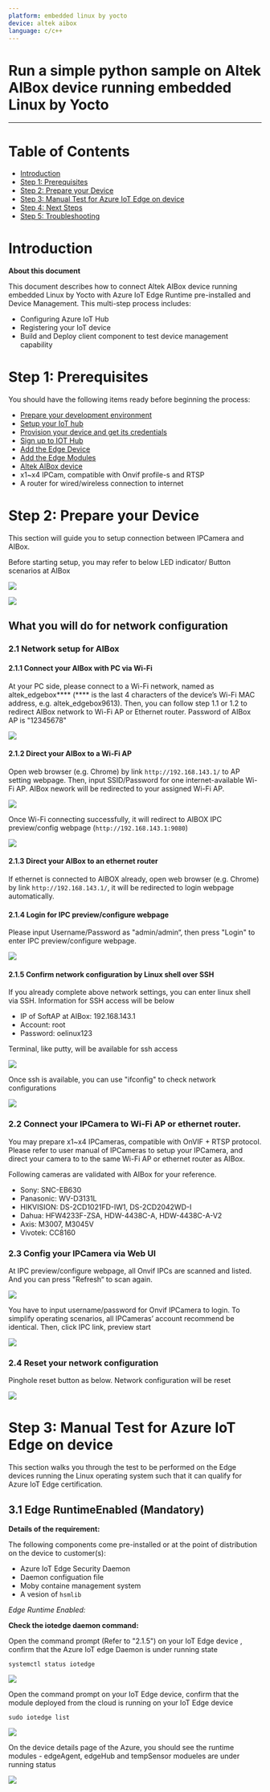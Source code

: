 ```yaml
---
platform: embedded linux by yocto
device: altek aibox
language: c/c++
---
```


Run a simple python sample on Altek AIBox device running embedded Linux by Yocto
===
---

# Table of Contents

-   [Introduction](#Introduction)
-   [Step 1: Prerequisites](#Prerequisites)
-   [Step 2: Prepare your Device](#PrepareDevice)
-   [Step 3: Manual Test for Azure IoT Edge on device](#Manual)
-   [Step 4: Next Steps](#NextSteps)
-   [Step 5: Troubleshooting](#Step-5-Troubleshooting)

<a name="Introduction"></a>
# Introduction

**About this document**

This document describes how to connect Altek AIBox device running embedded Linux by Yocto with Azure IoT Edge Runtime pre-installed and Device Management. This multi-step process includes:

-   Configuring Azure IoT Hub
-   Registering your IoT device
-   Build and Deploy client component to test device management capability 

<a name="Prerequisites"></a>
# Step 1: Prerequisites

You should have the following items ready before beginning the process:

-   [Prepare your development environment][setup-devbox-linux]
-   [Setup your IoT hub](https://account.windowsazure.com/signup?offer=ms-azr-0044p)
-   [Provision your device and get its credentials][lnk-manage-iot-hub]
-   [Sign up to IOT Hub](https://account.windowsazure.com/signup?offer=ms-azr-0044p)
-   [Add the Edge Device](https://docs.microsoft.com/en-us/azure/iot-edge/quickstart-linux)
-   [Add the Edge Modules](https://docs.microsoft.com/en-us/azure/iot-edge/quickstart-linux#deploy-a-module)
-   [Altek AIBox device](https://store.altek.com.tw/qualcomm/product/ai-box-altek#TECH-NODE)
-   x1~x4 IPCam, compatible with Onvif profile-s and RTSP
-   A router for wired/wireless connection to internet

<a name="PrepareDevice"></a>
# Step 2: Prepare your Device

This section will guide you to setup connection between IPCamera and AIBox. 

Before starting setup, you may refer to below LED indicator/ Button scenarios at AIBox

 ![](./media/Altek-AIBox/edgebox_led.png)

 ![](./media/Altek-AIBox/aibox_housing.png)

## What you will do for network configuration

### 2.1 Network setup for AIBox 

#### 2.1.1 Connect your AIBox with PC via Wi-Fi
At your PC side, please connect to a Wi-Fi network, named as altek\_edgebox**** (**** is the last 4 characters of the device’s Wi-Fi MAC address, e.g. altek\_edgebox9613). Then, you can follow step 1.1 or 1.2 to redirect AIBox network to Wi-Fi AP or Ethernet router. Password of AIBox AP is "12345678"

![](./media/Altek-AIBox/Pc_network.png)

#### 2.1.2 Direct your AIBox to a Wi-Fi AP

Open web browser (e.g. Chrome) by link `http://192.168.143.1/` to  AP setting webpage. 
Then, input SSID/Password for one internet-available Wi-Fi AP. AIBox nework will be redirected to your assigned Wi-Fi AP.

![](./media/Altek-AIBox/ap_webpage1.png) 

Once Wi-Fi connecting successfully, it will redirect to AIBOX IPC preview/config webpage (`http://192.168.143.1:9080`)

![](./media/Altek-AIBox/ap_webpage2.png)

#### 2.1.3 Direct your AIBox to an ethernet router

If ethernet is connected to AIBOX already, open web browser (e.g. Chrome) by link `http://192.168.143.1/`, it will be redirected to login webpage automatically.

#### 2.1.4  Login for IPC preview/configure webpage

Please input Username/Password as "admin/admin“, then press "Login" to enter IPC preview/configure webpage.

![](./media/Altek-AIBox/ap_webpage3.png)

 #### 2.1.5 Confirm network configuration by Linux shell over SSH
If you already complete above network settings, you can enter linux shell via SSH.
Information for SSH access will be below
-   IP of SoftAP at AIBox: 192.168.143.1
-   Account: root
-   Password: oelinux123

Terminal, like putty, will be available for ssh access

 ![](./media/Altek-AIBox/putty.png)

Once ssh is available, you can use "ifconfig" to check network configurations

![](./media/Altek-AIBox/ifconfig.png)

### 2.2 Connect your IPCamera to Wi-Fi AP or ethernet router.

You may prepare x1~x4 IPCameras, compatible with OnVIF + RTSP protocol. 
Please refer to user manual of IPCameras to setup your IPCamera, and direct your camera to to the same Wi-Fi AP or ethernet router as AIBox.

Following cameras are validated with AIBox for your reference.
-   Sony: SNC-EB630
-   Panasonic: WV-D3131L
-   HIKVISION: DS-2CD1021FD-IW1, DS-2CD2042WD-I
-   Dahua: HFW4233F-ZSA, HDW-4438C-A, HDW-4438C-A-V2
-   Axis: M3007, M3045V
-   Vivotek: CC8160

### 2.3 Config your IPCamera via Web UI
At IPC preview/configure webpage, all Onvif IPCs are scanned and listed. And you can press "Refresh“ to scan again.

 ![](./media/Altek-AIBox/ap_webpage4.png)

You have to input username/password for Onvif IPCamera  to login. To simplify operating scenarios, all IPCameras’ account recommend be identical. Then, click IPC link, preview start

 ![](./media/Altek-AIBox/ap_webpage5.png)

### 2.4 Reset your network configuration
Pinghole reset button as below. Network configuration will be reset

![](./media/Altek-AIBox/pinghole.png)

<a name="Manual"></a>
# Step 3: Manual Test for Azure IoT Edge on device

This section walks you through the test to be performed on the Edge devices running the Linux operating system such that it can qualify for Azure IoT Edge certification.

<a name="Step-3-1-IoTEdgeRunTime"></a>
## 3.1 Edge RuntimeEnabled (Mandatory)

**Details of the requirement:**

The following components come pre-installed or at the point of distribution on the device to customer(s):

-   Azure IoT Edge Security Daemon
-   Daemon configuation file
-   Moby containe management system
-   A vesion of `hsmlib` 

*Edge Runtime Enabled:*

**Check the iotedge daemon command:** 

Open the command prompt (Refer to "2.1.5") on your IoT Edge device , confirm that the Azure IoT edge Daemon is under running state

    systemctl status iotedge

 ![](./media/ArtiGO/Capture.png)

Open the command prompt on your IoT Edge device, confirm that the module deployed from the cloud is running on your IoT Edge device

    sudo iotedge list

 ![](./media/ArtiGO/iotedgedaemon.png) 

On the device details page of the Azure, you should see the runtime modules - edgeAgent, edgeHub and tempSensor modueles are under running status

 ![](./media/ArtiGO/tempSensor.png)


  
[setup-devbox-linux]: https://github.com/Azure/azure-iot-sdk-c/blob/master/doc/devbox_setup.md
[lnk-setup-iot-hub]: ../setup_iothub.md
[lnk-manage-iot-hub]: ../manage_iot_hub.md
